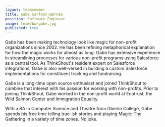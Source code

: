 ```yaml
---
layout: teammember
title: Gabe Carlton-Barnes
position: Software Engineer
image: team/bw/gabe.jpg
published: true
---
```

Gabe has been making technology look like magic for non-profit organizations since 2002. He has been refining metaphorical explanation for how the magic works for almost as long. Gabe has extensive experience in streamlining processes for various non-profit programs using Salesforce as a central tool. As ThinkShout's resident expert on Salesforce integrations, Gabe is also well-versed in building a custom Salesforce implementations for constituent tracking and fundraising.

Gabe is a long-time open source enthusiast and joined ThinkShout to combine that interest with his passion for working with non-profits. Prior to joining ThinkShout, Gabe worked in the non-profit world at Ecotrust, the Wild Salmon Center and Immigration Equality.

With a BA in Computer Science and Theatre from Oberlin College, Gabe spends his free time telling true-ish stories and playing Magic: The Gathering in a variety of time zones. No joke.